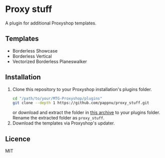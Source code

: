 # Proxy stuff

A plugin for additional Proxyshop templates.

## Templates
- Borderless Showcase
- Borderless Vertical
- Vectorized Borderless Planeswalker

## Installation

1. Clone this repository to your Proxyshop installation's plugins folder.
    ```sh
    cd "/path/to/your/MTG-Proxyshop/plugins"
    git clone --depth 1 https://github.com/pappnu/proxy_stuff.git
    ```
    or download and extract the folder in [this archive](https://github.com/pappnu/proxy_stuff/archive/refs/heads/main.zip) to your plugins folder. Rename the extracted folder as `proxy_stuff`.
2. Download the templates via Proxyshop's updater.

## Licence

MIT
